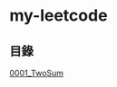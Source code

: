 # my-leetcode

## 目錄

[0001_TwoSum](https://github.com/nilswg/just-leetcode/HashMap/easy/0001_TwoSum.js)